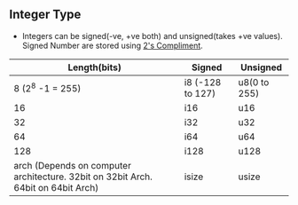 ## Integer Type
- Integers can be signed(-ve, +ve  both) and unsigned(takes +ve values). Signed Number are stored using [2's Compliment](/Languages/Programming_Languages/C/Bitwise/Representation_of_Numbers).

|Length(bits)|Signed|Unsigned|
|---|---|---|
|8  (2<sup>8</sup> -1 = 255)|i8 (-128 to 127)|u8(0 to 255)|
|16 |i16|	u16|
|32	|i32	|u32|
|64	|i64	|u64|
|128	|i128	|u128|
|arch (Depends on computer architecture. 32bit on 32bit Arch. 64bit on 64bit Arch)	|isize	|usize|

